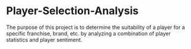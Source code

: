 # Player-Selection-Analysis
The purpose of this project is to determine the suitability of a player for a specific franchise, brand, etc. by analyzing a combination of player statistics and player sentiment. 

